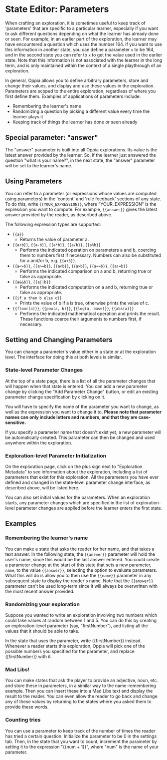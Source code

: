 # State Editor: Parameters #

When crafting an exploration, it is sometimes useful to keep track of 'parameters' that are specific to a particular learner, especially if you want to ask different questions depending on what the learner has already done or seen. For example, in an earlier part of the exploration, the learner may have encountered a question which uses the number 164. If you want to use this information in another state, you can define a parameter `x` to be 164, and in the second state you can refer to `x` to get the value used in the earlier state. Note that this information is not associated with the learner in the long term, and is only maintained within the context of a single playthrough of an exploration.

In general, Oppia allows you to define arbitrary parameters, store and change their values, and display and use these values in the exploration. Parameters are scoped to the entire exploration, regardless of where you first define them. Examples of applications of parameters include:
  * Remembering the learner's name
  * Randomizing a question by picking a different value every time the learner plays it
  * Keeping track of things the learner has done or seen already

## Special parameter: "answer" ##

The "answer" parameter is built into all Oppia explorations. Its value is the latest answer provided by the learner. So, if the learner just answered the question "what is your name?", in the next state, the "answer" parameter will be set to the learner's name.

## Using Parameters ##

You can refer to a parameter (or expressions whose values are computed using parameters) in the 'content' and 'rule feedback' sections of any state. To do this, write `{{YOUR_EXPRESSION}}`, where "YOUR\_EXPRESSION" is the expression you want to compute. For example, `{{answer}}` gives the latest answer provided by the reader, as described above.

The following expression types are supported:
  * `{{a}}`
    * Returns the value of parameter a.
  * `{{a+b}}`, `{{a-b}}`, `{{a*b}}`, `{{a/b}}`, `{{a%b}}`
    * Performs the indicated operation on parameters a and b, coercing them to numbers first if necessary. Numbers can also be substituted for a and/or b, e.g. `{{a+3}}`.
  * `{{a<=b}}`, `{{a>=b}}`, `{{a<b}}`, `{{a>b}}`, `{{a==b}}`, `{{a!=b}}`
    * Performs the indicated comparison on a and b, returning true or false as appropriate.
  * `{{a&&b}}`, `{{a||b}}`
    * Performs the indicated computation on a and b, returning true or false as appropriate.
  * `{{if a then b else c}}`
    * Prints the value of b if a is true, otherwise prints the value of c.
  * `{{floor(a)}}`, `{{pow(a, b)}}`, `{{log(a, base)}}`, `{{abs(a)}}`
    * Performs the indicated mathematical operation and prints the result. These functions coerce their arguments to numbers first, if necessary.

## Setting and Changing Parameters ##

You can change a parameter's value either in a state or at the exploration level. The interface for doing this at both levels is similar.

### State-level Parameter Changes ###
At the top of a state page, there is a list of all the parameter changes that will happen when that state is entered. You can add a new parameter change by clicking the "Add Parameter Change" button, or edit an existing parameter change specification by clicking on it.

You will have to specify the name of the parameter you want to change, as well as the expression you want to change it to. **Please note that parameter names can only include letters and numbers, and that they are case-sensitive.**

If you specify a parameter name that doesn't exist yet, a new parameter will be automatically created. This parameter can then be changed and used anywhere within the exploration.

### Exploration-level Parameter Initialization ###

On the exploration page, click on the plus sign next to "Exploration Metadata" to see information about the exploration, including a list of parameters that exist for this exploration. All the parameters you have ever defined and changed in the state-level parameter change interface, as described above, will be listed here.

You can also set initial values for the parameters. When an exploration starts, any parameter changes which are specified in the list of exploration-level parameter changes are applied before the learner enters the first state.


## Examples ##

### Remembering the learner's name ###

You can make a state that asks the reader for her name, and that takes a text answer. In the following state, the `{{answer}}` parameter will hold the user's name, since this would be the last answer entered. You could create a parameter change at the start of this state that sets a new parameter, `name`, to the value `{{answer}}`, selecting the option to evaluate parameters. What this will do is allow you to then use the `{{name}}` parameter in any subsequent state to display the reader's name. Note that the `{{answer}}` parameter can't be used long-term since it will always be overwritten with the most recent answer provided.

### Randomizing your exploration ###

Suppose you wanted to write an exploration involving two numbers which could take values at random between 1 and 5. You can do this by creating an exploration-level parameter (say, "firstNumber"), and listing all the values that it should be able to take.

In the state that uses the parameter, write {{firstNumber}} instead. Whenever a reader starts this exploration, Oppia will pick one of the possible numbers you specified for the parameter, and replace {[firstNumber}} with it.

### Mad Libs! ###

You can make states that ask the player to provide an adjective, noun, etc. and store these in parameters, in a similar way to the name-remembering example.
Then you can insert these into a Mad Libs text and display the result to the reader. You can even allow the reader to go back and change any of these values by returning to the states where you asked them to provide these words.

### Counting tries ###

You can use a parameter to keep track of the number of times the reader has tried a certain question. Initialize the parameter to be 0 in the settings tab. Then, in the state that you want to count, increment the parameter by setting it to the expression "{{num + 1}}", where "num" is the name of your parameter.